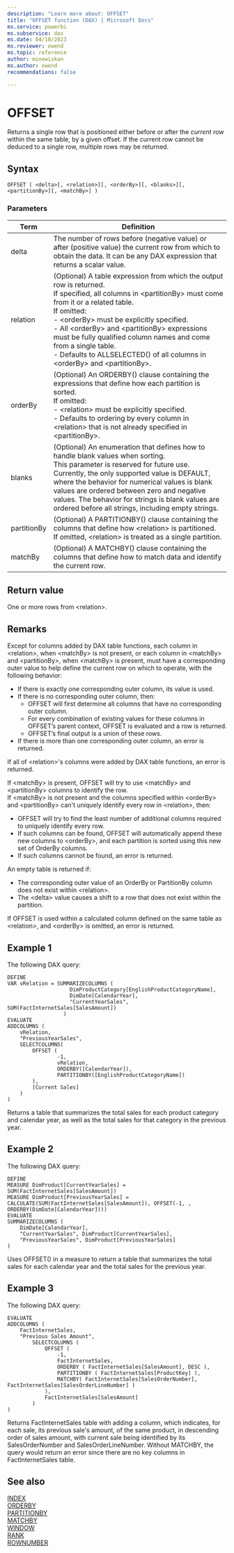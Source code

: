 ```yaml
---
description: "Learn more about: OFFSET"
title: "OFFSET function (DAX) | Microsoft Docs"
ms.service: powerbi 
ms.subservice: dax
ms.date: 04/10/2023
ms.reviewer: owend
ms.topic: reference
author: minewiskan
ms.author: owend 
recommendations: false

---
```


# OFFSET

Returns a single row that is positioned either before or after the *current row* within the same table, by a given offset. If the current row cannot be deduced to a single row, multiple rows may be returned.
  
## Syntax  
  
```dax
OFFSET ( <delta>[, <relation>][, <orderBy>][, <blanks>][, <partitionBy>][, <matchBy>] )
```
  
### Parameters  
  
|Term|Definition|  
|--------|--------------|  
|delta|The number of rows before (negative value) or after (positive value) the current row from which to obtain the data.  It can be any DAX expression that returns a scalar value. |
|relation|(Optional) A table expression from which the output row is returned. </br>If specified, all columns in \<partitionBy> must come from it or a related table. </br>If omitted: </br>- \<orderBy> must be explicitly specified.</br>- All \<orderBy> and \<partitionBy> expressions must be fully qualified column names and come from a single table. </br>- Defaults to ALLSELECTED() of all columns in \<orderBy> and \<partitionBy>.|
|orderBy|(Optional) An ORDERBY() clause containing the expressions that define how each partition is sorted. </br>If omitted: </br>- \<relation> must be explicitly specified. </br>- Defaults to ordering by every column in \<relation> that is not already specified in \<partitionBy>.|
|blanks|(Optional) An enumeration that defines how to handle blank values when sorting. </br>This parameter is reserved for future use. </br>Currently, the only supported value is DEFAULT, where the behavior for numerical values is blank values are ordered between zero and negative values. The behavior for strings is blank values are ordered before all strings, including empty strings.|
|partitionBy|(Optional) A PARTITIONBY() clause containing the columns that define how \<relation> is partitioned. </br> If omitted, \<relation> is treated as a single partition. |
|matchBy|(Optional) A MATCHBY() clause containing the columns that define how to match data and identify the current row. |  
  
## Return value

One or more rows from \<relation>.  
  
## Remarks

Except for columns added by DAX table functions, each column in \<relation>, when \<matchBy> is not present, or each column in \<matchBy> and \<partitionBy>, when \<matchBy> is present, must have a corresponding outer value to help define the current row on which to operate, with the following behavior:

- If there is exactly one corresponding outer column, its value is used.
- If there is no corresponding outer column, then:
  - OFFSET will first determine all columns that have no corresponding outer column.
  - For every combination of existing values for these columns in OFFSET’s parent context, OFFSET is evaluated and a row is returned.
  - OFFSET’s final output is a union of these rows.
- If there is more than one corresponding outer column, an error is returned.

If all of \<relation>'s columns were added by DAX table functions, an error is returned.

If \<matchBy> is present, OFFSET will try to use \<matchBy> and \<partitionBy> columns to identify the row.   
If \<matchBy> is not present and the columns specified within \<orderBy> and \<partitionBy> can't uniquely identify every row in \<relation>, then:  

- OFFSET will try to find the least number of additional columns required to uniquely identify every row.
- If such columns can be found, OFFSET will automatically append these new columns to \<orderBy>, and each partition is sorted using this new set of OrderBy columns.  
- If such columns cannot be found, an error is returned.

An empty table is returned if:

- The corresponding outer value of an OrderBy or PartitionBy column does not exist within \<relation>.
- The \<delta> value causes a shift to a row that does not exist within the partition.  

If OFFSET is used within a calculated column defined on the same table as \<relation>, and \<orderBy> is omitted, an error is returned.

## Example 1

The following DAX query:
  
```dax
DEFINE
VAR vRelation = SUMMARIZECOLUMNS ( 
                    DimProductCategory[EnglishProductCategoryName], 
                    DimDate[CalendarYear], 
                    "CurrentYearSales", SUM(FactInternetSales[SalesAmount]) 
                  )
EVALUATE
ADDCOLUMNS (
    vRelation, 
    "PreviousYearSales", 
    SELECTCOLUMNS(
        OFFSET ( 
                -1, 
                vRelation, 
                ORDERBY([CalendarYear]), 
                PARTITIONBY([EnglishProductCategoryName])
        ),
        [Current Sales]
    )
)

```

Returns a table that summarizes the total sales for each product category and calendar year, as well as the total sales for that category in the previous year.

## Example 2

The following DAX query:

```dax
DEFINE
MEASURE DimProduct[CurrentYearSales] = SUM(FactInternetSales[SalesAmount])
MEASURE DimProduct[PreviousYearSales] = CALCULATE(SUM(FactInternetSales[SalesAmount]), OFFSET(-1, , ORDERBY(DimDate[CalendarYear])))
EVALUATE
SUMMARIZECOLUMNS (
    DimDate[CalendarYear],
    "CurrentYearSales", DimProduct[CurrentYearSales],
    "PreviousYearSales", DimProduct[PreviousYearSales]
)
```

Uses OFFSET() in a measure to return a table that summarizes the total sales for each calendar year and the total sales for the previous year.

## Example 3

The following DAX query:

```dax
EVALUATE
ADDCOLUMNS (
    FactInternetSales,
    "Previous Sales Amount",
        SELECTCOLUMNS (
            OFFSET (
                -1,
                FactInternetSales,
                ORDERBY ( FactInternetSales[SalesAmount], DESC ),
                PARTITIONBY ( FactInternetSales[ProductKey] ),
                MATCHBY( FactInternetSales[SalesOrderNumber], FactInternetSales[SalesOrderLineNumber] )
            ),
            FactInternetSales[SalesAmount]
        )
)
```

Returns FactInternetSales table with adding a column, which indicates, for each sale, its previous sale's amount, of the same product, in descending order of sales amount, with current sale being identified by its SalesOrderNumber and SalesOrderLineNumber. Without MATCHBY, the query would return an error since there are no key columns in FactInternetSales table. 

## See also

[INDEX](index-function-dax.md)  
[ORDERBY](orderby-function-dax.md)  
[PARTITIONBY](partitionby-function-dax.md)  
[MATCHBY](matchby-function-dax.md)  
[WINDOW](window-function-dax.md)  
[RANK](rank-function-dax.md)  
[ROWNUMBER](rownumber-function-dax.md)
